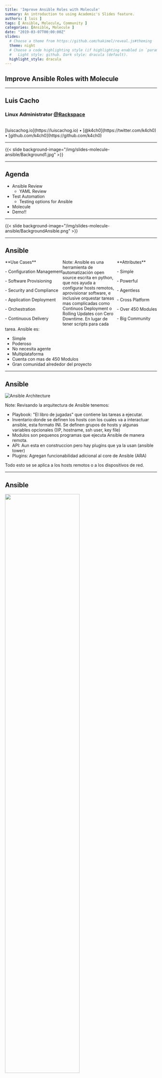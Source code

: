 ```yaml
---
title: 'Improve Ansible Roles with Molecule'
summary: An introduction to using Academic's Slides feature.
authors: [ luis ]
tags: [ Ansible, Molecule, Community ]
categories: [Ansible, Molecule ]
date: "2019-03-07T00:00:00Z"
slides:
  # Choose a theme from https://github.com/hakimel/reveal.js#theming
  theme: night
  # Choose a code highlighting style (if highlighting enabled in `params.toml`)
  #   Light style: github. Dark style: dracula (default).
  highlight_style: dracula
---
```


<!-- [revealoptions]
  transition= "convex"
  controls= true
  controlsBackArrows= "hidden"
  progress= true
  slideNumber= true
  history= false
  center= true
  showNotes= false
  width= "100%"
	height= "100%"
	margin= 0.2
	minScale= 0.2
	maxScale= 1.5 -->


## Improve Ansible Roles with Molecule 

---
## Luis Cacho

### Linux Administrator [@Rackspace](https://rackspace.com)

<br/>
[luiscachog.io](https://luiscachog.io) &bull;
[@k4ch0](https://twitter.com/k4ch0) &bull;
[github.com/k4ch0](https://github.com/k4ch0)

---

{{< slide background-image="/img/slides-molecule-ansible/Background1.jpg" >}}

---
## Agenda

- Ansible Review
  - YAML Review
- Test Automation
  - Testing options for Ansible
- Molecule
- Demo!!

---

{{< slide background-image="/img/slides-molecule-ansible/BackgroundAnsible.png" >}}

---

## Ansible

<section>

  <div style="text-align: left; float: left;">
    **Use Cases**</p>
    - Configuration Management</p>
    - Software Provisioning</p>
    - Security and Compliance</p>
    - Application Deployment</p>
    - Orchestration</p>
    - Continuous Delivery</p>
    <!-- more Elements -->
  </div>

  <div style="text-align: left; float: right;">
    **Attributes**</p>
    - Simple</p>
    - Powerful</p>
    - Agentless</p>
    - Cross Platform</p>
    - Over 450 Modules</p>
    - Big Community</p>
    <!-- more Elements -->
  </div>
</section>

Note:
Ansible es una herramienta de automatización open source escrita en python, que nos ayuda a configurar hosts remotos, aprovisionar software, e inclusive orquestar tareas mas complicadas como Continuos Deployment o Rolling Updates con Cero Downtime.
En lugar de tener scripts para cada tarea.
Ansible es:

- Simple
- Poderoso
- No necesita agente
- Multiplataforma
- Cuenta con mas de 450 Modulos
- Gran comunidad alrededor del proyecto

___

## Ansible

![Ansible Architecture](/img/slides-molecule-ansible/AnsibleArch.png)

Note:
Revisando la arquitectura de Ansible tenemos:

- Playbook: "El libro de jugadas" que contiene las tareas a ejecutar.
- Inventario:donde se definen los hosts con los cuales va a interactuar ansible, esta formato INI. Se definen grupos de hosts y algunas variables opcionales ()IP, hostname, ssh user, key file)
- Modulos son pequenos programas que ejecuta Ansible de manera remota.
- API: Aun esta en construccion pero hay plugins que ya la usan (ansible tower)
- Plugins: Agregan funcionabilidad adicional al core de Ansible (ARA)

Todo esto se se aplica a los hosts remotos o a los dispositivos de red.

___

## Ansible

<img src="/img/slides-molecule-ansible/Ansible_Playbook.png" width="70%" height="70%" >

Note:
Los componentes de un playbook son, revisando desde la unidad mas pequena son:

- Tasks, que ejecutan el modulo de Ansible
- Al conjunto de varias tasks relacionadas, se le llama Play
- Al conjunto de diferentes Plays/jugadas se le llama Playbook.

___

## Ansible

- **Playbooks** contain/connect **roles**  
- **Roles** contain **plays**
- **Plays** contain **tasks**
- **Tasks** execute a **module**
- **Tasks** run sequencially
- **Handlers** are triggered by **tasks**, runs once at the end of the **play**

Note:
Revisando desde la unidad mas grande tenemos
Role is a list of tasks reusable
Playbook conecta los roles con los hosts

---
{{< slide background-image="/img/slides-molecule-ansible/BackgroundTest.png" >}}

Note: Por que es importante la automatizacion de pruebas?

---

## Test Automation

- Reliable Code
- Quality
  - Fast feedback
- Time and cost saving
- Faster Development Cycle
  - CI/CD
- Repeatability
  - Test same change accross multiple environments (OS, Providers); multiple data sets

Note:
La automatizacion de las pruebas nos ayuda a:

- Tener un codigo mas seguro y confiable
- Mejora la calidad de nuestro codigo ya que permiten que se ejecuten más pruebas en menos tiempo, aumentando la cobertura de las pruebas, y realizando más exigentes.
- Reducimos el tiempo y el costo de un desarrollo
- Nos ayuda a tener un ciclo de desarrollo mas rapido ya que lo podemos/debemos integrar con alguna herramienta de CI/CD
- Repetibilidad, con lo cual podemos probar el mismo cambio en multples ambientes, sistemas operativos, o provides, o con diferentes data sets

___

## Test Automation
#### Testing options for Ansible

- Ansible tasks *- Test Ansible w/ Ansible*<!-- .element: class="fragment" -->
- Test Kitchen *- Test Ansible w/ Ruby*<!-- .element: class="fragment" -->
- ansible-test *- Test Ansible w/ Unmaintained Python*<!-- .element: class="fragment" -->
- Molecule *- Test Ansible w/ Python*<!-- .element: class="fragment" -->

Note:
Algunas herramientas que revise, despues de ver la conferencia de Elana Hashman en en Ansible Fest 2017 son:

Testing Ansible with Ansible Tasks -> Test ansible with Ansible tasks
Benefits:

- As flexible and powerful as you need it
Issues:
- High development cost
- Ansible can't detect ansible bugs
- Need to write your own provisioner

Testing Ansible with ansible-test -> 
Benefits:

- Written in Python
- Solves the provisioning problem in "Test ansible with Ansible"
- Simple tool with small codebase
Issues:
- Onlys support docker provisioner on dEbian-based images
- Does not apear to be actively maintained

Testing Ansible with Test Kitchen -> 
Benefits:

- Large community
- Supports Ansible
- Supportw windows testing for Ansible
Issues:
- Written in Ruby
- Verifiers are Ruby or bash based
- Installs Ansible on the target host and runs it locally

---

{{< slide background-image="/img/slides-molecule-ansible/BackgroundMolecule.png" >}}
___

## Molecule
##### Testing Ansible with Molecule

- Tool designed to aid in the development and testing of Ansible roles.
- Provides support for testing with multiple instances, operating systems, providers, test frameworks and testing scenarios.
- Encourages an approach that results in consistently developed roles that are well-written, easily understood and maintained.

[https://github.com/ansible/molecule](https://github.com/ansible/molecule)
</br>
[https://molecule.readthedocs.io/](https://molecule.readthedocs.io/)

Note:
De acuerdo a la propia documentacion de Molecule, se define como una herramienta disenada para ayudar en el desarrollo y pruebas de los roles de ansible.
Brinda soporte para probar con diferentes instancias, OS, Providers, scenarios
Se enfoca en generar los mejores roles posibles, tanto bien escritos como faciles de mantener

___

## Molecule
#### Testing Ansible with Molecule

| **Pros** | **Cons** |
| --- | --- |
| - Written in Python | - No Windows support |
| - Ansible-Native | - No Dinamyc Inventory support |
| - Established community |
| - Open Source |

Note:

- Escrito en python,  
- Desarrollado e integrado para ansible
- Comunidad Madura
- Open Source

___

## Molecule
#### Testing Ansible with Molecule

- Creates nodes for testing
- Run the playbook on the nodes
- Run the playbook again to test idempotence
- Lints the Ansible code with ansible-lint
- Lint the Python code with flake8
- Runs the verifier tests on the nodes to ensure the desired state

Note:

- Creamos los nodos para probar, dependiendo del provisioner puede ser Docker, Vagrant, AWS, Azure, etc
- Se ejecutaran los playbooks en los nodos creados
- Volvera a correr el playbook, para probar idempotencia, es decir, que el tarea se aplique varias veces sin cambiar el resultado de primera vez.
- Buscaran problemas de estilo en el codigo de ansible usando ansible-lint
- Buscaran problemas en el codigo de python con flake8
- El verificador realizara loas pruebas para asegurar el estado deseado

___

## Molecule
#### Testing Ansible with Molecule

<img src="/img/slides-molecule-ansible/MoleculeProcess.jpeg" width="65%" height="65%" >

Note:

___
## Molecule
#### Testing Ansible with Molecule

- What can I test?
  - Files exists and permissions
  - Service are running
  - User exists and is member of the correct groups
  - Package installed
  - Basic Software interaction (Test web server basic authentication)

---

{{< slide background-image="/img/slides-molecule-ansible/Background1.jpg" >}}

___

## Molecule Demo
- Let's try!! <!-- .element: class="fragment" -->
  - Creates 2 nodes <!-- .element: class="fragment" -->
  - Converge both nodes <!-- .element: class="fragment" -->
  - Check for idempotence <!-- .element: class="fragment" -->
  - Lint the Ansible and Python code <!-- .element: class="fragment" -->
  - Verify the role against some tests <!-- .element: class="fragment" -->
</br>
- Github Repo: <!-- .element: class="fragment" --> 
</br>*(Thanks to GaRaGeD for provide a playbook to test)*<!-- .element: class="fragment" -->
</br>[https://github.com/k4ch0/elastic_stack](https://github.com/k4ch0/elastic_stack) <!-- .element: class="fragment" -->

___

## Molecule Demo

#### Terminal time!! <!-- .element: class="fragment" -->

___

## Molecule Demo
#### TO-DO <!-- .element: class="fragment" -->

- Ansible-Vault implementation <!-- .element: class="fragment" -->
- Integrating Molecule into Travis CI, Circle CI, Jenkins, etc <!-- .element: class="fragment" -->

---

{{< slide background-image="/img/slides-molecule-ansible/BackgroundConclusion.jpg" >}}
___

## Conclusion <!-- .element: class="fragment" -->

- There are different testing solutions for Ansible, but Molecule is an Ansible-native and the robust option. <!-- .element: class="fragment" -->
- Molecule allows you to create, converge, check idempotence, lint and verify your Ansible code. <!-- .element: class="fragment" -->
- Molecule help you to create the best playbooks possible. <!-- .element: class="fragment" -->

---

## Questions? <!-- .element: class="fragment" -->

---

## Thank you! <!-- .element: class="fragment" data-fragment-index="1" -->

*Talk links, references and resources can be found at:* <!-- .element: class="fragment" data-fragment-index="2" -->
</br>
[https://luiscachog.io/talk/molecule-ansible](https://luiscachog.io/talk/molecule-ansible) <!-- .element: class="fragment" data-fragment-index="3" -->
